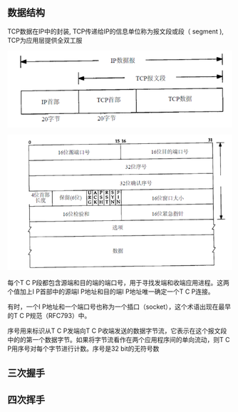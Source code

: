 

## 数据结构

TCP数据在IP中的封装,  TCP传递给IP的信息单位称为报文段或段（ segment ),  TCP为应用层提供全双工服

![image-20210322214641598](img\image-20210322214641598.png)



![image-20210322214851259](img\image-20210322214851259.png)



每个T C P段都包含源端和目的端的端口号，用于寻找发端和收端应用进程。这两个值加上I P首部中的源端I P地址和目的端I P地址唯一确定一个T C P连接。

有时，一个I P地址和一个端口号也称为一个插口（socket），这个术语出现在最早的T C P规范（RFC793）中。



序号用来标识从T C P发端向T C P收端发送的数据字节流，它表示在这个报文段中的的第一个数据字节。如果将字节流看作在两个应用程序间的单向流动，则T C P用序号对每个字节进行计数。序号是32 bit的无符号数

## 三次握手







## 四次挥手

















